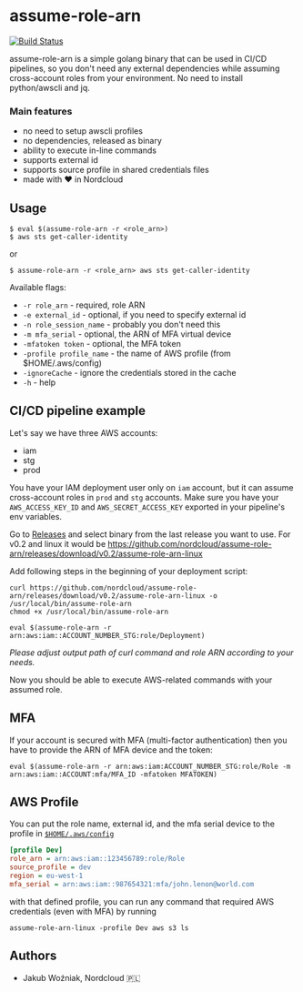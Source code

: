 # assume-role-arn
[![Build Status](https://travis-ci.org/nordcloud/assume-role-arn.svg?branch=master)](https://travis-ci.org/nordcloud/assume-role-arn)

assume-role-arn is a simple golang binary that can be used in CI/CD pipelines, so you don't need any external dependencies while assuming cross-account roles from your environment. No need to install python/awscli and jq.

### Main features
* no need to setup awscli profiles
* no dependencies, released as binary
* ability to execute in-line commands
* supports external id
* supports source profile in shared credentials files
* made with ❤️ in Nordcloud

## Usage
```
$ eval $(assume-role-arn -r <role_arn>)
$ aws sts get-caller-identity
```
or
```
$ assume-role-arn -r <role_arn> aws sts get-caller-identity
```

Available flags:

*  `-r role_arn` - required, role ARN
*  `-e external_id` - optional, if you need to specify external id
*  `-n role_session_name` - probably you don't need this
*  `-m mfa_serial` - optional, the ARN of MFA virtual device
*  `-mfatoken token` - optional, the MFA token
*  `-profile profile_name` - the name of AWS profile (from $HOME/.aws/config)
*  `-ignoreCache` - ignore the credentials stored in the cache
*  `-h` - help

## CI/CD pipeline example
Let's say we have three AWS accounts:
* iam
* stg
* prod

You have your IAM deployment user only on `iam` account, but it can assume cross-account roles in `prod` and `stg` accounts.
Make sure you have your `AWS_ACCESS_KEY_ID` and `AWS_SECRET_ACCESS_KEY` exported in your pipeline's env variables.

Go to [Releases](https://github.com/nordcloud/assume-role-arn/releases) and select binary from the last release you want to use. For v0.2 and linux it would be https://github.com/nordcloud/assume-role-arn/releases/download/v0.2/assume-role-arn-linux

Add following steps in the beginning of your deployment script:
```
curl https://github.com/nordcloud/assume-role-arn/releases/download/v0.2/assume-role-arn-linux -o /usr/local/bin/assume-role-arn
chmod +x /usr/local/bin/assume-role-arn

eval $(assume-role-arn -r arn:aws:iam::ACCOUNT_NUMBER_STG:role/Deployment)
```

*Please adjust output path of curl command and role ARN according to your needs.*

Now you should be able to execute AWS-related commands with your assumed role.

## MFA

If your account is secured with MFA (multi-factor authentication) then you have to provide the ARN of MFA device
and the token:
```
eval $(assume-role-arn -r arn:aws:iam:ACCOUNT_NUMBER_STG:role/Role -m arn:aws:iam::ACCOUNT:mfa/MFA_ID -mfatoken MFATOKEN)
```

## AWS Profile

You can put the role name, external id, and the mfa serial device to the profile in [`$HOME/.aws/config`](https://docs.aws.amazon.com/cli/latest/userguide/cli-configure-profiles.html)

```ini
[profile Dev]
role_arn = arn:aws:iam::123456789:role/Role
source_profile = dev
region = eu-west-1
mfa_serial = arn:aws:iam::987654321:mfa/john.lenon@world.com
```

with that defined profile, you can run any command that required AWS credentials (even with MFA) by running
```shell script
assume-role-arn-linux -profile Dev aws s3 ls
```

## Authors
* Jakub Woźniak, Nordcloud 🇵🇱
